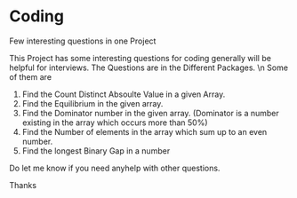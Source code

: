 Coding
======

Few interesting questions in one Project

This Project has some interesting questions for coding generally will be helpful for interviews.
The Questions are in the Different Packages. \n
Some of them are
1. Find the Count Distinct Absoulte Value in a given Array.
2. Find the Equilibrium in the given array.
3. Find the Dominator number in the given array. (Dominator is a number existing in the array which occurs more than 50%)
4. Find the Number of elements in the array which sum up to an even number.
5. Find the longest Binary Gap in a number

Do let me know if you need anyhelp with other questions.

Thanks
